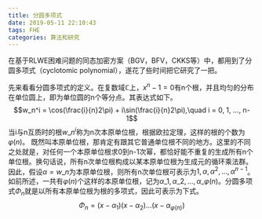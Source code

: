 ```yaml
---
title: 分圆多项式
date: 2019-05-11 22:10:43
tags: FHE
categories: 算法和研究
---
```

在基于RLWE困难问题的同态加密方案（BGV，BFV，CKKS等）中，都用到了分圆多项式（cyclotomic polynomial），遂花了些时间把它研究了一把。

先来看看分圆多项式的定义。在复数域$\mathbb{C}$上，$x^n - 1 = 0$有n个根，并且均匀的分布在单位圆上，即为单位圆的n个等分点。其表达式如下。
$$w_n^i = \cos(\frac{i}{n}2\pi) + i\sin(\frac{i}{n}2\pi),\quad i = 0, 1, ..., n-1$$
当i与n互质时的根$w\_n^i$称为n次本原单位根，根据欧拉定理，这样的根的个数为$\varphi(n)$。
既然叫本原单位根，那肯定有跟其它普通单位根不同的地方。这里的不同之处就是，对任何一个本原单位根求0到n-1次幂，都恰好能不重复的生成所有n个单位根。换句话说，所有n次单位根构成以某本原单位根为生成元的循环乘法群。因此，假设$\alpha = w\_n$为本原单位根，则所有n次单位根可表示为$1, \alpha, \alpha^2, ..., \alpha^{n-1}$。如前所述，一共有$\varphi(n)$个这样的本原单位根，记为$\alpha\_1, \alpha\_2, ..., \alpha\_{\varphi(n)}$。分圆多项式$\Phi_n$就是以所有本原单位根为根的多项式，因此可表示为下式。
$$\Phi_n = (x - \alpha_1)(x - \alpha_2)...(x - \alpha_{\varphi(n)})$$

